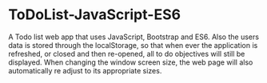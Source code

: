 # ToDoList-JavaScript-ES6
A Todo list web app that uses JavaScript, Bootstrap and ES6. Also the users data is stored through the localStorage, 
so that when ever the application is refreshed, or closed and then re-opened, all to do objectives will still be displayed. 
When changing the window screen size, the web page will also automatically re adjust to its appropriate sizes.
